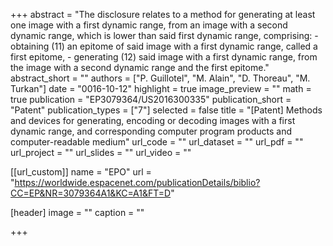 +++
abstract = "The disclosure relates to a method for generating at least one image with a first dynamic range, from an image with a second dynamic range, which is lower than said first dynamic range, comprising: - obtaining (11) an epitome of said image with a first dynamic range, called a first epitome, - generating (12) said image with a first dynamic range, from the image with a second dynamic range and the first epitome."
abstract_short = ""
authors = ["P. Guillotel", "M. Alain", "D. Thoreau", "M. Turkan"]
date = "0016-10-12"
highlight = true
image_preview = ""
math = true
publication = "EP3079364/US2016300335"
publication_short = "Patent"
publication_types = ["7"]
selected = false
title = "[Patent] Methods and devices for generating, encoding or decoding images with a first dynamic range, and corresponding computer program products and computer-readable medium"
url_code = ""
url_dataset = ""
url_pdf = ""
url_project = ""
url_slides = ""
url_video = ""

[[url_custom]]
name = "EPO"
url = "https://worldwide.espacenet.com/publicationDetails/biblio?CC=EP&NR=3079364A1&KC=A1&FT=D"

[header]
image = ""
caption = ""

+++


